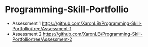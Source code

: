 # Programming-Skill-Portfollio
- Assessment 1 https://github.com/XaronLB/Programming-Skill-Portfollio/tree/Assessment-1
- Assessment 2 https://github.com/XaronLB/Programming-Skill-Portfollio/tree/Assessment-2
